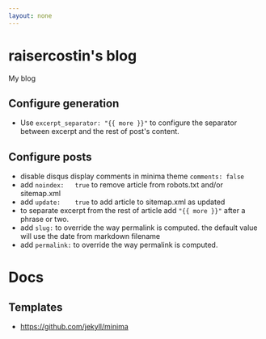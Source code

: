 ```yaml
---
layout: none
---
```

# raisercostin's blog
My blog

## Configure generation
- Use `excerpt_separator: "{{ more }}"` to configure the separator between excerpt and the rest of post's content.

## Configure posts
- disable disqus display comments in minima theme `comments: false`
- add `noindex:   true` to remove article from robots.txt and/or sitemap.xml
- add `update:    true` to add article to sitemap.xml as updated
- to separate excerpt from the rest of article add `"{{ more }}"` after a phrase or two.
- add `slug:` to override the way permalink is computed. the default value will use the date from markdown filename
- add `permalink:` to override the way permalink is computed.

# Docs
## Templates
- https://github.com/jekyll/minima